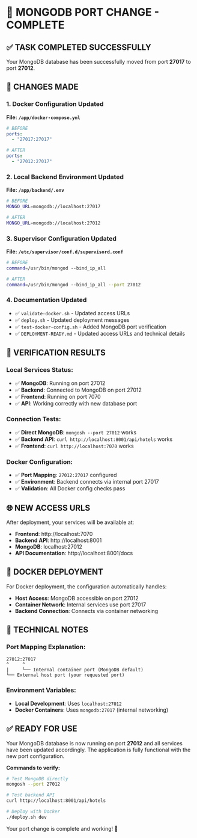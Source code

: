 🔄 MONGODB PORT CHANGE - COMPLETE
==============================

## ✅ **TASK COMPLETED SUCCESSFULLY**

Your MongoDB database has been successfully moved from port **27017** to port **27012**.

## 🔧 **CHANGES MADE**

### 1. **Docker Configuration Updated**
**File: `/app/docker-compose.yml`**
```yaml
# BEFORE
ports:
  - "27017:27017"

# AFTER  
ports:
  - "27012:27017"
```

### 2. **Local Backend Environment Updated**
**File: `/app/backend/.env`**
```bash
# BEFORE
MONGO_URL=mongodb://localhost:27017

# AFTER
MONGO_URL=mongodb://localhost:27012
```

### 3. **Supervisor Configuration Updated**
**File: `/etc/supervisor/conf.d/supervisord.conf`**
```bash
# BEFORE
command=/usr/bin/mongod --bind_ip_all

# AFTER
command=/usr/bin/mongod --bind_ip_all --port 27012
```

### 4. **Documentation Updated**
- ✅ `validate-docker.sh` - Updated access URLs
- ✅ `deploy.sh` - Updated deployment messages
- ✅ `test-docker-config.sh` - Added MongoDB port verification
- ✅ `DEPLOYMENT-READY.md` - Updated access URLs and technical details

## 🚀 **VERIFICATION RESULTS**

### **Local Services Status:**
- ✅ **MongoDB**: Running on port 27012
- ✅ **Backend**: Connected to MongoDB on port 27012
- ✅ **Frontend**: Running on port 7070
- ✅ **API**: Working correctly with new database port

### **Connection Tests:**
- ✅ **Direct MongoDB**: `mongosh --port 27012` works
- ✅ **Backend API**: `curl http://localhost:8001/api/hotels` works
- ✅ **Frontend**: `curl http://localhost:7070` works

### **Docker Configuration:**
- ✅ **Port Mapping**: `27012:27017` configured
- ✅ **Environment**: Backend connects via internal port 27017
- ✅ **Validation**: All Docker config checks pass

## 🌐 **NEW ACCESS URLS**

After deployment, your services will be available at:

- **Frontend**: http://localhost:7070
- **Backend API**: http://localhost:8001
- **MongoDB**: localhost:27012
- **API Documentation**: http://localhost:8001/docs

## 🐳 **DOCKER DEPLOYMENT**

For Docker deployment, the configuration automatically handles:
- **Host Access**: MongoDB accessible on port 27012
- **Container Network**: Internal services use port 27017
- **Backend Connection**: Connects via container networking

## 🔧 **TECHNICAL NOTES**

### **Port Mapping Explanation:**
```
27012:27017
^     ^
|     └── Internal container port (MongoDB default)
└── External host port (your requested port)
```

### **Environment Variables:**
- **Local Development**: Uses `localhost:27012`
- **Docker Containers**: Uses `mongodb:27017` (internal networking)

## ✅ **READY FOR USE**

Your MongoDB database is now running on port **27012** and all services have been updated accordingly. The application is fully functional with the new port configuration.

**Commands to verify:**
```bash
# Test MongoDB directly
mongosh --port 27012

# Test backend API
curl http://localhost:8001/api/hotels

# Deploy with Docker
./deploy.sh dev
```

Your port change is complete and working! 🎉